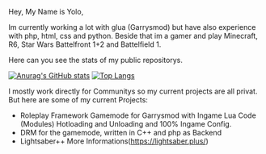 Hey,
My Name is Yolo,

Im currently working a lot with glua (Garrysmod) but have also experience with php, html, css and python.
Beside that im a gamer and play Minecraft, R6, Star Wars Battelfront 1+2 and Battelfield 1.



Here can you see the stats of my public repositorys.

[![Anurag's GitHub stats](https://github-readme-stats.vercel.app/api?username=ibimsnicesyolo&count_private=true&show_icons=true&theme=radical)](https://github.com/anuraghazra/github-readme-stats)
[![Top Langs](https://github-readme-stats.vercel.app/api/top-langs/?username=ibimsnicesyolo&langs_count=10&layout=compact)](https://github.com/anuraghazra/github-readme-stats)



I mostly work directly for Communitys so my current projects are all privat.
But here are some of my current Projects:

- Roleplay Framework Gamemode for Garrysmod with Ingame Lua Code (Modules) Hotloading and Unloading and 100% Ingame Config.
- DRM for the gamemode, written in C++ and php as Backend
- Lightsaber++  More Informations(https://lightsaber.plus/)
